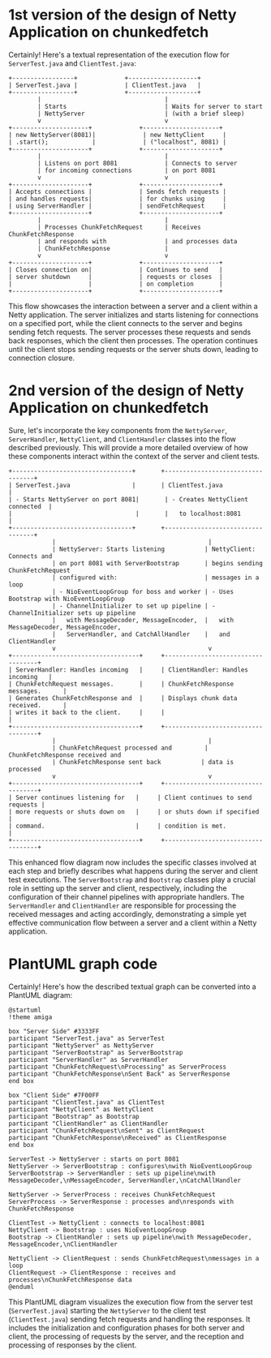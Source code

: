 # 1st version of the design of Netty Application on chunkedfetch

Certainly! Here's a textual representation of the execution flow for `ServerTest.java` and `ClientTest.java`:

```
+-----------------+             +-------------------+
| ServerTest.java |             | ClientTest.java   |
+-----------------+             +-------------------+
        |                                  |
        | Starts                           | Waits for server to start
        | NettyServer                      | (with a brief sleep)
        v                                  v
+---------------------+             +---------------------+
| new NettyServer(8081)|             | new NettyClient     |
| .start();            |             | ("localhost", 8081) |
+---------------------+             +---------------------+
        |                                  |
        | Listens on port 8081             | Connects to server
        | for incoming connections         | on port 8081
        v                                  v
+---------------------+             +---------------------+
| Accepts connections |             | Sends fetch requests |
| and handles requests|             | for chunks using     |
| using ServerHandler |             | sendFetchRequest     |
+---------------------+             +---------------------+
        |                                  |
        | Processes ChunkFetchRequest      | Receives ChunkFetchResponse
        | and responds with                | and processes data
        | ChunkFetchResponse               |
        v                                  v
+---------------------+             +---------------------+
| Closes connection on|             | Continues to send   |
| server shutdown     |             | requests or closes  |
|                     |             | on completion       |
+---------------------+             +---------------------+
```

This flow showcases the interaction between a server and a client within a Netty application. The server initializes and starts listening for connections on a specified port, while the client connects to the server and begins sending fetch requests. The server processes these requests and sends back responses, which the client then processes. The operation continues until the client stops sending requests or the server shuts down, leading to connection closure.

# 2nd version of the design of Netty Application on chunkedfetch

Sure, let's incorporate the key components from the `NettyServer`, `ServerHandler`, `NettyClient`, and `ClientHandler` classes into the flow described previously. This will provide a more detailed overview of how these components interact within the context of the server and client tests.

```
+---------------------------------+       +----------------------------------+
| ServerTest.java                 |       | ClientTest.java                  |
| - Starts NettyServer on port 8081|       | - Creates NettyClient connected  |
|                                  |       |   to localhost:8081              |
+---------------------------------+       +----------------------------------+
            |                                          |
            | NettyServer: Starts listening           | NettyClient: Connects and
            | on port 8081 with ServerBootstrap       | begins sending ChunkFetchRequest
            | configured with:                        | messages in a loop
            | - NioEventLoopGroup for boss and worker | - Uses Bootstrap with NioEventLoopGroup
            | - ChannelInitializer to set up pipeline | - ChannelInitializer sets up pipeline
            |   with MessageDecoder, MessageEncoder,  |   with MessageDecoder, MessageEncoder,
            |   ServerHandler, and CatchAllHandler    |   and ClientHandler
            v                                          v
+-----------------------------------+     +-----------------------------------+
| ServerHandler: Handles incoming   |     | ClientHandler: Handles incoming   |
| ChunkFetchRequest messages.       |     | ChunkFetchResponse messages.      |
| Generates ChunkFetchResponse and  |     | Displays chunk data received.      |
| writes it back to the client.     |     |                                    |
+-----------------------------------+     +-----------------------------------+
            |                                          |
            | ChunkFetchRequest processed and         | ChunkFetchResponse received and
            | ChunkFetchResponse sent back           | data is processed
            v                                          v
+-----------------------------------+     +-----------------------------------+
| Server continues listening for   |     | Client continues to send requests |
| more requests or shuts down on   |     | or shuts down if specified         |
| command.                         |     | condition is met.                  |
+-----------------------------------+     +-----------------------------------+
```

This enhanced flow diagram now includes the specific classes involved at each step and briefly describes what happens during the server and client test executions. The `ServerBootstrap` and `Bootstrap` classes play a crucial role in setting up the server and client, respectively, including the configuration of their channel pipelines with appropriate handlers. The `ServerHandler` and `ClientHandler` are responsible for processing the received messages and acting accordingly, demonstrating a simple yet effective communication flow between a server and a client within a Netty application.

# PlantUML graph code

Certainly! Here's how the described textual graph can be converted into a PlantUML diagram:

```plantuml
@startuml
!theme amiga

box "Server Side" #3333FF
participant "ServerTest.java" as ServerTest
participant "NettyServer" as NettyServer
participant "ServerBootstrap" as ServerBootstrap
participant "ServerHandler" as ServerHandler
participant "ChunkFetchRequest\nProcessing" as ServerProcess
participant "ChunkFetchResponse\nSent Back" as ServerResponse
end box

box "Client Side" #7F00FF
participant "ClientTest.java" as ClientTest
participant "NettyClient" as NettyClient
participant "Bootstrap" as Bootstrap
participant "ClientHandler" as ClientHandler
participant "ChunkFetchRequest\nSent" as ClientRequest
participant "ChunkFetchResponse\nReceived" as ClientResponse
end box

ServerTest -> NettyServer : starts on port 8081
NettyServer -> ServerBootstrap : configures\nwith NioEventLoopGroup
ServerBootstrap -> ServerHandler : sets up pipeline\nwith MessageDecoder,\nMessageEncoder, ServerHandler,\nCatchAllHandler

NettyServer -> ServerProcess : receives ChunkFetchRequest
ServerProcess -> ServerResponse : processes and\nresponds with ChunkFetchResponse

ClientTest -> NettyClient : connects to localhost:8081
NettyClient -> Bootstrap : uses NioEventLoopGroup
Bootstrap -> ClientHandler : sets up pipeline\nwith MessageDecoder, MessageEncoder,\nClientHandler

NettyClient -> ClientRequest : sends ChunkFetchRequest\nmessages in a loop
ClientRequest -> ClientResponse : receives and processes\nChunkFetchResponse data
@enduml
```

This PlantUML diagram visualizes the execution flow from the server test (`ServerTest.java`) starting the `NettyServer` to the client test (`ClientTest.java`) sending fetch requests and handling the responses. It includes the initialization and configuration phases for both server and client, the processing of requests by the server, and the reception and processing of responses by the client.
